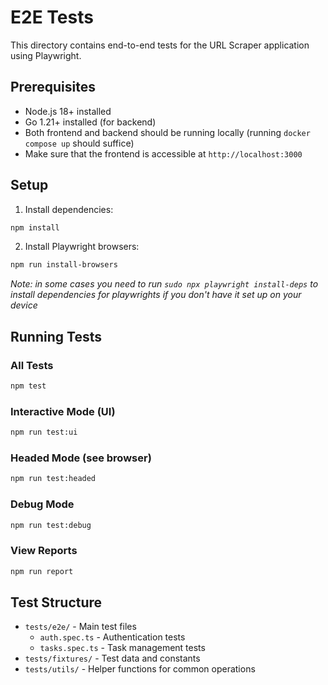 # E2E Tests

This directory contains end-to-end tests for the URL Scraper application using Playwright.

## Prerequisites

- Node.js 18+ installed
- Go 1.21+ installed (for backend)
- Both frontend and backend should be running locally (running `docker compose up` should suffice)
- Make sure that the frontend is accessible at `http://localhost:3000`
## Setup

1. Install dependencies:

```bash
npm install
```

2. Install Playwright browsers:

```bash
npm run install-browsers
```
_Note: in some cases you need to run `sudo npx playwright install-deps` to install dependencies for playwrights if you don't have it set up on your device_

## Running Tests

### All Tests

```bash
npm test
```

### Interactive Mode (UI)

```bash
npm run test:ui
```

### Headed Mode (see browser)

```bash
npm run test:headed
```

### Debug Mode

```bash
npm run test:debug
```

### View Reports

```bash
npm run report
```

## Test Structure

- `tests/e2e/` - Main test files
  - `auth.spec.ts` - Authentication tests
  - `tasks.spec.ts` - Task management tests
- `tests/fixtures/` - Test data and constants
- `tests/utils/` - Helper functions for common operations

